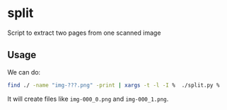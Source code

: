 # split
Script to extract two pages from one scanned image

## Usage
We can do:
```bash
find ./ -name "img-???.png" -print | xargs -t -l -I %  ./split.py %
```
It will create files like `img-000_0.png` and `img-000_1.png`.

